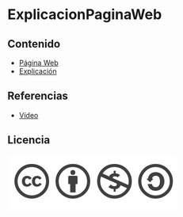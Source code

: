 # ExplicacionPaginaWeb
## Contenido
- [Página Web](https://manuelmorenoneria.github.io/AplicacionWeb/)
- [Explicación](Contenidos/Explicacion.md)

## Referencias
- [Vídeo](https://www.youtube.com/watch?v=tdr8ye28c6M)
## Licencia
![image](Contenidos/licencia.png)
 
